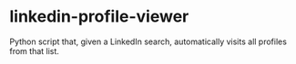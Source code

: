 # linkedin-profile-viewer
Python script that, given a LinkedIn search, automatically visits all profiles from that list.
